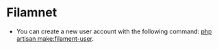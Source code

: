 # Filamnet

- You can create a new user account with the following command: [php artisan make:filament-user](https://filamentphp.com/docs/3.x/panels/installation   ).

